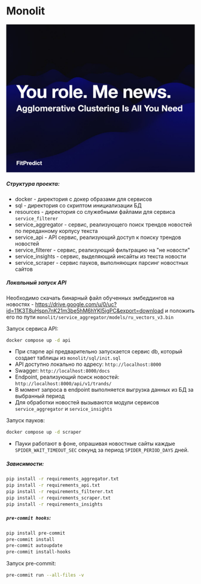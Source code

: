 # Monolit

![alt text](logo.jpg "Logo")

##### Структура проекта:


- docker - директория с докер образами для сервисов
- sql - директория со скриптом инициализации БД
- resources - директория со служебными файлами для сервиса `service_filterer`
- service_aggregator - сервис, реализующего поиск трендов новостей по переданному корпусу текста
- service_api - API сервис, реализующий доступ к поиску трендов новостей
- service_filterer - сервис, реализующий фильтрацию на "не новости"
- service_insights - сервис, выделяющий инсайты из текста новости
- service_scraper - сервис пауков, выполняющих парсинг новостных сайтов


##### Локальный запуск API


Необходимо скачать бинарный файл обученных эмбеддингов на новостях - https://drive.google.com/u/0/uc?id=11K3T8uHspn7nK21m3be5hM6hYKl5igPC&export=download и положить его по пути `monolit/service_aggregator/models/ru_vectors_v3.bin`

Запуск сервиса API:

```bash
docker compose up -d api
```

- При старnе api предварительно запускается сервис db, который создает таблицы из `monolit/sql/init.sql`
- API доступно локально по адресу: `http://localhost:8000`
- Swagger: `http://localhost:8000/docs`
- Endpoint, реализующий поиск новостей: `http://localhost:8000/api/v1/trands/`
- В момент запроса в endpoint выполняется выгрузка данных из БД за выбранный период
- Для обработки новостей вызываются модули сервисов `service_aggregator` и `service_insights`


Запуск пауков:
```bash
docker compose up -d scraper
```

- Пауки работают в фоне, опрашивая новостные сайты каждые `SPIDER_WAIT_TIMEOUT_SEC` секунд за период `SPIDER_PERIOD_DAYS` дней.

##### Зависимости:
```bash
pip install -r requirements_aggregator.txt
pip install -r requirements_api.txt
pip install -r requirements_filterer.txt
pip install -r requirements_scraper.txt
pip install -r requirements_insights
```

##### `pre-commit hooks`:
```bash
pip install pre-commit
pre-commit install
pre-commit autoupdate
pre-commit install-hooks
```

Запуск pre-commit:

```bash
pre-commit run --all-files -v
```
